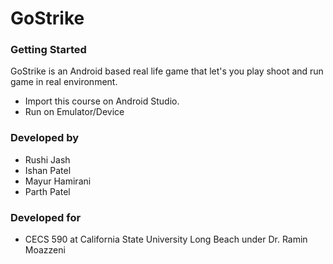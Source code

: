 # GoStrike

### Getting Started

GoStrike is an Android based real life game that let's you play shoot and run game in real environment.
* Import this course on Android Studio.
* Run on Emulator/Device

### Developed by
* Rushi Jash
* Ishan Patel
* Mayur Hamirani
* Parth Patel

### Developed for
* CECS 590 at California State University Long Beach under Dr. Ramin Moazzeni
